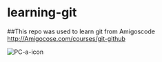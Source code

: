 # learning-git

##This repo was used to learn git from Amigoscode
http://Amigocose.com/courses/git-github

![PC-a-icon](https://user-images.githubusercontent.com/106685189/177276291-f26de6e5-3d66-45b9-be20-49671e3af40e.png)
